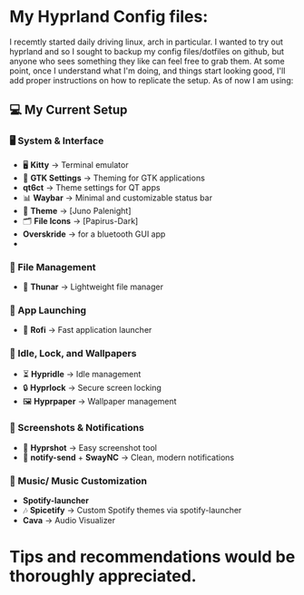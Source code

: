 # My Hyprland Config files:
I recemtly started daily driving linux, arch in particular. I wanted to try out hyprland and so I sought to backup my config files/dotfiles on github, but anyone who sees something they like can feel free to grab them. At some point, once I understand what I'm doing, and things start looking good, I'll add proper instructions on how to 
replicate the setup. As of now I am using:

## 💻 My Current Setup

### 🖥 System & Interface
- 🖥 **Kitty** → Terminal emulator  
- 🎨 **GTK Settings** → Theming for GTK applications
- **qt6ct** → Theme settings for QT apps
- 📊 **Waybar** → Minimal and customizable status bar  
- 🎨 **Theme** → [Juno Palenight]
- 🗂 **File Icons** → [Papirus-Dark]
- **Overskride** → for a bluetooth GUI app
- 
  
### 📂 File Management
- 📁 **Thunar** → Lightweight file manager  

### 🚀 App Launching
- 🚀 **Rofi** → Fast application launcher
  
### 🌙 Idle, Lock, and Wallpapers
- ⏳ **Hypridle** → Idle management  
- 🔒 **Hyprlock** → Secure screen locking  
- 🖼 **Hyprpaper** → Wallpaper management  

### 📸 Screenshots & Notifications
- 📸 **Hyprshot** → Easy screenshot tool  
- 🔔 **notify-send** + **SwayNC** → Clean, modern notifications  

### 🎵 Music/ Music Customization
- **Spotify-launcher**
- 🎶 **Spicetify** → Custom Spotify themes via spotify-launcher
- **Cava** → Audio Visualizer


# Tips and recommendations would be thoroughly appreciated.
